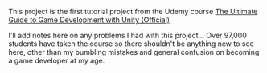 This project is the first tutorial project from the Udemy course [The Ultimate Guide to Game Development with Unity (Official)](https://www.udemy.com/course/the-ultimate-guide-to-game-development-with-unity/)

I'll add notes here on any problems I had with this project... Over 97,000 students have taken the course so there shouldn't be anything new to see here, other than my bumbling mistakes and general confusion on becoming a game developer at my age.

